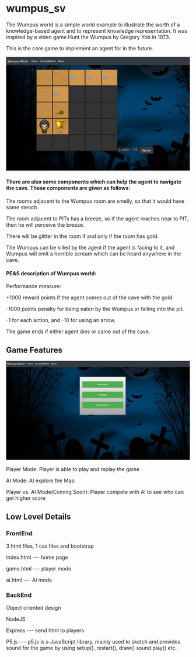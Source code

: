 # wumpus_sv

The Wumpus world is a simple world example to illustrate the worth of a knowledge-based agent and to represent knowledge representation. It was inspired by a video game Hunt the Wumpus by Gregory Yob in 1973.

This is the core game to implement an agent for in the future.

![](img/intro.png)

#### There are also some components which can help the agent to navigate the cave. These components are given as follows:

The rooms adjacent to the Wumpus room are smelly, so that it would have some stench.

The room adjacent to PITs has a breeze, so if the agent reaches near to PIT, then he will perceive the breeze.

There will be glitter in the room if and only if the room has gold.

The Wumpus can be killed by the agent if the agent is facing to it, and Wumpus will emit a horrible scream which can be heard anywhere in the cave.

#### PEAS description of Wumpus world:

Performance measure:

+1000 reward points if the agent comes out of the cave with the gold.

-1000 points penalty for being eaten by the Wumpus or falling into the pit.

-1 for each action, and -10 for using an arrow.

The game ends if either agent dies or came out of the cave.

## Game Features

![](img/home.png)

Player Mode: Player is able to play and replay the game

AI Mode: AI explore the Map 

Player vs. AI Mode(Coming Soon): Player compete with AI to see who can get higher score

## Low Level Details

### FrontEnd
3 html files, 1 css files and bootstrap

index.html --- home page

game.html --- player mode

ai.html --- AI mode

### BackEnd

Object oriented design

NodeJS

Express --- send html to players

P5.js --- p5.js is a JavaScript library, mainly used to sketch and provides sound for the game by using setup(), restart(), draw()
sound.play() etc.

